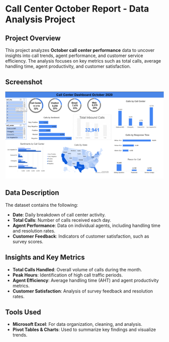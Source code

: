 # Call Center October Report - Data Analysis Project

## Project Overview
This project analyzes **October call center performance** data to uncover insights into call trends, agent performance, and customer service efficiency. The analysis focuses on key metrics such as total calls, average handling time, agent productivity, and customer satisfaction.

## Screenshot
![Dashboard Preview](screenshots/call_volume_trends.png)
## Data Description
The dataset contains the following:
- **Date**: Daily breakdown of call center activity.
- **Total Calls**: Number of calls received each day.
- **Agent Performance**: Data on individual agents, including handling time and resolution rates.
- **Customer Feedback**: Indicators of customer satisfaction, such as survey scores.

## Insights and Key Metrics
- **Total Calls Handled**: Overall volume of calls during the month.
- **Peak Hours**: Identification of high call traffic periods.
- **Agent Efficiency**: Average handling time (AHT) and agent productivity metrics.
- **Customer Satisfaction**: Analysis of survey feedback and resolution rates.

## Tools Used
- **Microsoft Excel**: For data organization, cleaning, and analysis.
- **Pivot Tables & Charts**: Used to summarize key findings and visualize trends.


